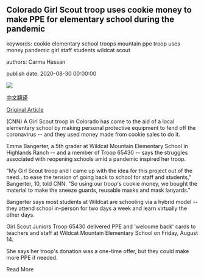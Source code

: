 ## Colorado Girl Scout troop uses cookie money to make PPE for elementary school during the pandemic

keywords: cookie elementary school troops mountain ppe troop uses money pandemic girl staff students wildcat scout

authors: Carma Hassan

publish date: 2020-08-30 00:00:00

![](https://cdn.cnn.com/cnnnext/dam/assets/200828191207-01-girl-scouts-of-colorado-super-tease.jpg)

[中文翻译](Colorado%20Girl%20Scout%20troop%20uses%20cookie%20money%20to%20make%20PPE%20for%20elementary%20school%20during%20the%20pandemic_zh.md)

[Original Article](https://edition.cnn.com/2020/08/30/us/girl-scout-coronavirus-ppe-school-trnd/index.html)

(CNN) A Girl Scout troop in Colorado has come to the aid of a local elementary school by making personal protective equipment to fend off the coronavirus -- and they used money made from cookie sales to do it.

Emma Bangerter, a 5th grader at Wildcat Mountain Elementary School in Highlands Ranch -- and a member of Troop 65430 -- says the struggles associated with reopening schools amid a pandemic inspired her troop.

"My Girl Scout troop and I came up with the idea for this project out of the need...to ease the tension of going back to school for staff and students," Bangerter, 10, told CNN. "So using our troop's cookie money, we bought the material to make the sneeze guards, reusable masks and mask lanyards."

Bangerter says most students at Wildcat are schooling via a hybrid model -- they attend school in-person for two days a week and learn virtually the other days.

Girl Scout Juniors Troop 65430 delivered PPE and 'welcome back' cards to teachers and staff at Wildcat Mountain Elementary School on Friday, August 14.

She says her troop's donation was a one-time offer, but they could make more PPE if needed.

Read More